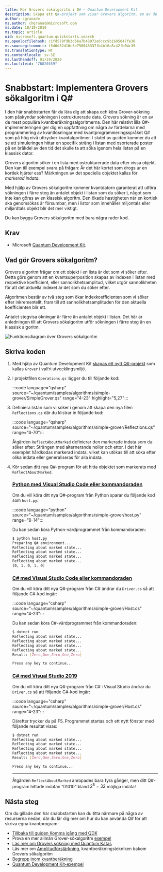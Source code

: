 ```yaml
---
title: Kör Grovers sökalgoritm i Q# – Quantum Development Kit
description: Skapa ett Q#-projekt som visar Grovers algoritm, en av de legendariska kvantalgoritmerna.
author: cgranade
ms.author: chgranad@microsoft.com
ms.date: 10/19/2019
ms.topic: article
uid: microsoft.quantum.quickstarts.search
ms.openlocfilehash: c1fd578fdb3d56a7b48972e6ccc9b1605047fe36
ms.sourcegitcommit: f8d6d32d16c3e758046337fb4b16a8c42fb04c39
ms.translationtype: HT
ms.contentlocale: sv-SE
ms.lasthandoff: 01/29/2020
ms.locfileid: "76820359"
---
```

# <a name="quickstart-implement-grovers-search-algorithm-in-q"></a>Snabbstart: Implementera Grovers sökalgoritm i Q#

I den här snabbstarten får du lära dig att skapa och köra Grover-sökning som påskyndar sökningen i ostrukturerade data.  Grovers sökning är en av de mest populära kvantberäkningsalgoritmerna. Den här relativt lilla Q#-implementeringen ger dig en uppfattning om några av fördelarna med programmering av kvantlösningar med kvantprogrammeringsspråket Q# som på hög nivå uttrycker kvantalgoritmer.  I slutet av guiden kommer du att se att simuleringen hittar en specifik sträng i listan med osorterade poster på en bråkdel av den tid det skulle ta att söka igenom hela listan på en klassisk dator.

Grovers algoritm söker i en lista med ostrukturerade data efter vissa objekt. Den kan till exempel svara på frågan: Är det här kortet som drogs ur en kortlek hjärter ess? Märkningen av det speciella objektet kallas för _markerad indata_.

Med hjälp av Grovers sökalgoritm kommer kvantdatorn garanterat att utföra sökningen i färre steg än antalet objekt i listan som du söker i, något som inte kan göras av en klassisk algoritm. Den ökade hastigheten när en kortlek ska genomsökas är försumbar, men i listor som innehåller miljontals eller miljardtals objekt blir det mer viktigt.

Du kan bygga Grovers sökalgoritm med bara några rader kod.

## <a name="prerequisites"></a>Krav

- Microsoft [Quantum Development Kit][install].

## <a name="what-does-grovers-search-algorithm-do"></a>Vad gör Grovers sökalgoritm?

Grovers algoritm frågar om ett objekt i en lista är det som vi söker efter. Detta görs genom att en kvantsuperposition skapas av indexen i listan med respektive koefficient, eller sannolikhetsamplitud, vilket utgör sannolikheten för att det aktuella indexet är det som du söker efter.

Algoritmen består av två steg som ökar indexkoefficienten som vi söker efter inkrementellt, fram till att sannolikhetsamplituden för den aktuella koefficienten blir ett.

Antalet stegvisa ökningar är färre än antalet objekt i listan. Det här är anledningen till att Grovers sökalgoritm utför sökningen i färre steg än en klassisk algoritm.

![Funktionsdiagram över Grovers sökalgoritm](~/media/grover.png)

## <a name="write-the-code"></a>Skriva koden

1. Med hjälp av Quantum Development Kit [skapas ett nytt Q#-projekt](xref:microsoft.quantum.howto.createproject) som kallas `Grover` i valfri utvecklingsmiljö.

1. I projektfilen `Operations.qs` lägger du till följande kod:

    :::code language="qsharp" source="~/quantum/samples/algorithms/simple-grover/SimpleGrover.qs" range="4-23" highlight="5,27":::

1. Definiera listan som vi söker i genom att skapa den nya filen `Reflections.qs` där du klistrar in följande kod:

    :::code language="qsharp" source="~/quantum/samples/algorithms/simple-grover/Reflections.qs" range="4-70":::

    Åtgärden `ReflectAboutMarked` definierar den markerade indata som du söker efter: Strängen med alternerande nollor och ettor. I det här exemplet hårdkodas markerad indata, vilket kan utökas till att söka efter olika indata eller generaliseras för alla indata.

1. Kör sedan ditt nya Q#-program för att hitta objektet som markerats med `ReflectAboutMarked`.

    ### <a name="python-with-visual-studio-code-or-the-command-linetabtabid-python"></a>[Python med Visual Studio Code eller kommandoraden](#tab/tabid-python)

    Om du vill köra ditt nya Q#-program från Python sparar du följande kod som `host.py`:

    :::code language="python" source="~/quantum/samples/algorithms/simple-grover/host.py" range="9-14":::

    Du kan sedan köra Python-värdprogrammet från kommandoraden:

    ```bash
    $ python host.py
    Preparing Q# environment...
    Reflecting about marked state...
    Reflecting about marked state...
    Reflecting about marked state...
    Reflecting about marked state...
    [0, 1, 0, 1, 0]
    ```

    ### <a name="c-with-visual-studio-code-or-the-command-linetabtabid-csharp"></a>[C# med Visual Studio Code eller kommandoraden](#tab/tabid-csharp)

    Om du vill köra ditt nya Q#-program från C# ändrar du `Driver.cs` så att följande C#-kod ingår:

    :::code language="csharp" source="~/quantum/samples/algorithms/simple-grover/Host.cs" range="4-23":::

    Du kan sedan köra C#-värdprogrammet från kommandoraden:

    ```bash
    $ dotnet run
    Reflecting about marked state...
    Reflecting about marked state...
    Reflecting about marked state...
    Reflecting about marked state...
    Result: [Zero,One,Zero,One,Zero]

    Press any key to continue...
    ```

    ### <a name="c-with-visual-studio-2019tabtabid-vs2019"></a>[C# med Visual Studio 2019](#tab/tabid-vs2019)

    Om du vill köra ditt nya Q#-program från C# i Visual Studio ändrar du `Driver.cs` så att följande C#-kod ingår:

    :::code language="csharp" source="~/quantum/samples/algorithms/simple-grover/Host.cs" range="4-23":::

    Därefter trycker du på F5. Programmet startas och ett nytt fönster med följande resultat visas: 

    ```bash
    $ dotnet run
    Reflecting about marked state...
    Reflecting about marked state...
    Reflecting about marked state...
    Reflecting about marked state...
    Result: [Zero,One,Zero,One,Zero]

    Press any key to continue...
    ```
    ***

    Åtgärden `ReflectAboutMarked` anropades bara fyra gånger, men ditt Q#-program hittade indatan ”01010” bland $2^{5} = 32$ möjliga indata!

## <a name="next-steps"></a>Nästa steg

Om du gillade den här snabbstarten kan du titta närmare på några av resurserna nedan, där du lär dig mer om hur du kan använda Q# för att skriva egna kvantprogram:

- [Tillbaka till guiden Komma igång med QDK](xref:microsoft.quantum.welcome)
- Prova en mer allmän Grover-sökalgoritm [exempel](https://github.com/microsoft/Quantum/tree/master/samples/algorithms/database-search)
- [Läs mer om Grovers sökning med Quantum Katas](xref:microsoft.quantum.overview.katas)
- Läs mer om [Amplitudförstärkning](xref:microsoft.quantum.libraries.standard.algorithms#amplitude-amplification), kvantberäkningstekniken bakom Grovers sökalgoritm
- [Begrepp inom kvantberäkning](xref:microsoft.quantum.concepts.intro)
- [Quantum Development Kit-exempel](https://docs.microsoft.com/samples/browse/?products=qdk)

<!-- LINKS -->

[install]: xref:microsoft.quantum.install
